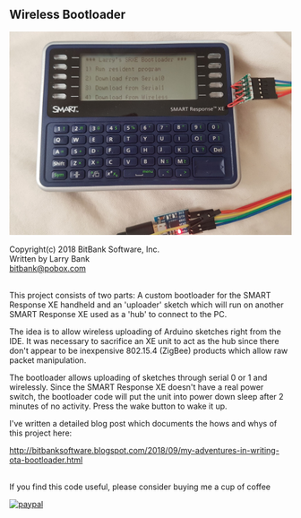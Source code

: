 Wireless Bootloader
-------------------

![SMART Response XE](/bootloader_photo.jpg?raw=true "XE")

Copyright(c) 2018 BitBank Software, Inc.<br>
Written by Larry Bank<br>
bitbank@pobox.com<br>
<br>

This project consists of two parts: A custom bootloader for the SMART Response
XE handheld and an 'uploader' sketch which will run on another SMART Response XE
used as a 'hub' to connect to the PC.

The idea is to allow wireless uploading of Arduino sketches right from the IDE.
It was necessary to sacrifice an XE unit to act as the hub since there don't
appear to be inexpensive 802.15.4 (ZigBee) products which allow raw packet
manipulation.

The bootloader allows uploading of sketches through serial 0 or 1 and wirelessly. Since the SMART Response XE doesn't have a real power switch, the bootloader
code will put the unit into power down sleep after 2 minutes of no activity.
Press the wake button to wake it up.

I've written a detailed blog post which documents the hows and whys of this
project here:

http://bitbanksoftware.blogspot.com/2018/09/my-adventures-in-writing-ota-bootloader.html






<br>
If you find this code useful, please consider buying me a cup of coffee<br>

[![paypal](https://www.paypalobjects.com/en_US/i/btn/btn_donateCC_LG.gif)](https://www.paypal.com/cgi-bin/webscr?cmd=_s-xclick&hosted_button_id=SR4F44J2UR8S4)
